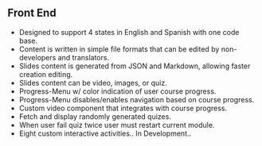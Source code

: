 ## Front End
- Designed to support 4 states in English and Spanish with one code base. 
- Content is written in simple file formats that can be edited by non-developers and translators.
- Slides content is generated from JSON and Markdown, allowing faster creation editing.
- Slides content can be video, images, or quiz.
- Progress-Menu w/ color indication of user course progress. 
- Progress-Menu disables/enables navigation based on course progress.
- Custom video component that integrates with course progress.
- Fetch and display randomly generated quizes.
- When user fail quiz twice user must restart current module.
- Eight custom interactive activities.. In Development..

